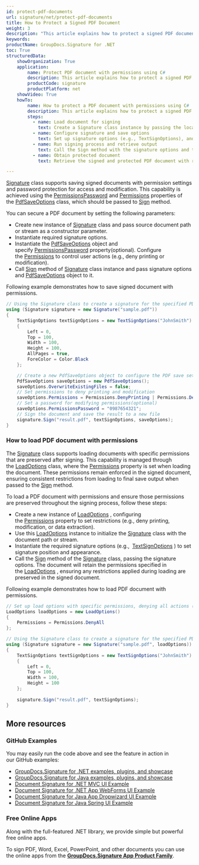 ```yaml
---
id: protect-pdf-documents
url: signature/net/protect-pdf-documents
title: How to Protect a Signed PDF Document
weight: 3
description: "This article explains how to protect a signed PDF document."
keywords: 
productName: GroupDocs.Signature for .NET
toc: True
structuredData:
    showOrganization: True
    application:    
        name: Protect PDF document with permissions using C#    
        description: This article explains how to protect a signed PDF document using C# language and GroupDocs.Signature for .NET APIs
        productCode: signature
        productPlatform: net 
    showVideo: True
    howTo:
        name: How to protect a PDF document with permissions using C#
        description: This article explains how to protect a signed PDF document with specific permissions in C#.
        steps:
          - name: Load document for signing
            text: Create a Signature class instance by passing the local file path or stream as a constructor parameter.
          - name: Configure signature and save options
            text: Set up signature options (e.g., TextSignOptions), and instantiate the PdfSaveOptions class. Set the Permissions property to restrict user actions (such as denying printing or modification) and optionally set PermissionsPassword for securing these permissions.
          - name: Run signing process and retrieve output
            text: Call the Sign method with the signature options and the PdfSaveOptions instance to generate a protected signed PDF document.
          - name: Obtain protected document
            text: Retrieve the signed and protected PDF document with restricted permissions and access settings.

---
```

[Signature](https://reference.groupdocs.com/signature/net/groupdocs.signature/signature) class supports saving signed documents with permission settings and password protection for access and modification. This capability is achieved using the [PermissionsPassword](https://reference.groupdocs.com/signature/net/groupdocs.signature.options/pdfsaveoptions/permissionspassword/) and [Permissions](https://reference.groupdocs.com/signature/net/groupdocs.signature.options/pdfsaveoptions/permissions/) properties of the [PdfSaveOptions](https://reference.groupdocs.com/signature/net/groupdocs.signature.options/pdfsaveoptions/) class, which should be passed to [Sign](https://reference.groupdocs.com/signature/net/groupdocs.signature/signature/sign/) method.

You can secure a PDF document by setting the following parameters:
* Create new instance of [Signature](https://reference.groupdocs.com/signature/net/groupdocs.signature/signature) class and pass source document path or stream as a constructor parameter.
* Instantiate required signature options.
* Instantiate the [PdfSaveOptions](https://reference.groupdocs.com/signature/net/groupdocs.signature.options/pdfsaveoptions) object and specify [PermissionsPassword](https://reference.groupdocs.com/signature/net/groupdocs.signature.options/pdfsaveoptions/permissionspassword) property(optional). Configure the [Permissions](https://reference.groupdocs.com/signature/net/groupdocs.signature.options/pdfsaveoptions/permissions/property) to control user actions (e.g., deny printing or modification).  
* Call [Sign](https://reference.groupdocs.com/signature/net/groupdocs.signature/signature/sign/) method of [Signature](https://reference.groupdocs.com/signature/net/groupdocs.signature/signature) class instance and pass signature options and [PdfSaveOptions](https://reference.groupdocs.com/signature/net/groupdocs.signature.options/pdfsaveoptions) object to it.

Following example demonstrates how to save signed document with permissions.

```csharp
// Using the Signature class to create a signature for the specified PDF document
using (Signature signature = new Signature("sample.pdf"))
{
    TextSignOptions textSignOptions = new TextSignOptions("JohnSmith")
    {
        Left = 0,
        Top = 100,
        Width = 100,
        Height = 100,
        AllPages = true,
        ForeColor = Color.Black
    };

    // Create a new PdfSaveOptions object to configure the PDF save settings
    PdfSaveOptions saveOptions = new PdfSaveOptions();
    saveOptions.OverwriteExistingFiles = false;
    // Set permissions to deny printing and modification
    saveOptions.Permissions = Permissions.DenyPrinting | Permissions.DenyModification;
    // Set a password for modifying permissions(optional)
    saveOptions.PermissionsPassword = "0987654321";
    // Sign the document and save the result to a new file
    signature.Sign("result.pdf", textSignOptions, saveOptions);
}
```

### How to load PDF document with permissions

The [Signature](https://reference.groupdocs.com/signature/net/groupdocs.signature/signature) class supports loading documents with specific permissions that are preserved after signing. This capability is managed through the [LoadOptions](https://reference.groupdocs.com/signature/net/groupdocs.signature.options/loadoptions/) class, where the [Permissions](https://reference.groupdocs.com/signature/net/groupdocs.signature.options/loadoptions/permissions/) property is set when loading the document. These permissions remain enforced in the signed document, ensuring consistent restrictions from loading to final save output when passed to the [Sign](https://reference.groupdocs.com/signature/net/groupdocs.signature/signature/sign/) method.

To load a PDF document with permissions and ensure those permissions are preserved throughout the signing process, follow these steps:
* Create a new instance of [LoadOptions](https://reference.groupdocs.com/signature/net/groupdocs.signature.options/loadoptions/) , configuring the [Permissions](https://reference.groupdocs.com/signature/net/groupdocs.signature.options/pdfsaveoptions/permissions/) property to set restrictions (e.g., deny printing, modification, or data extraction).
* Use this [LoadOptions](https://reference.groupdocs.com/signature/net/groupdocs.signature.options/loadoptions/) instance to initialize the [Signature](https://reference.groupdocs.com/signature/net/groupdocs.signature/signature) class with the document path or stream.
* Instantiate the required signature options (e.g.,  [TextSignOptions](https://reference.groupdocs.com/signature/net/groupdocs.signature.options/textsignoptions/) ) to set signature position and appearance.
* Call the [Sign](https://reference.groupdocs.com/signature/net/groupdocs.signature/signature/sign/) method of the [Signature](https://reference.groupdocs.com/signature/net/groupdocs.signature/signature) class, passing the signature options. The document will retain the permissions specified in the [LoadOptions](https://reference.groupdocs.com/signature/net/groupdocs.signature.options/loadoptions/) , ensuring any restrictions applied during loading are preserved in the signed document.

Following example demonstrates how to load PDF document with permissions. 

```csharp
// Set up load options with specific permissions, denying all actions (printing, modification, extraction)
LoadOptions loadOptions = new LoadOptions()
{
    Permissions = Permissions.DenyAll
};

// Using the Signature class to create a signature for the specified PDF document
using (Signature signature = new Signature("sample.pdf", loadOptions))
{
    TextSignOptions textSignOptions = new TextSignOptions("JohnSmith")
    {
        Left = 0,
        Top = 100,
        Width = 100,
        Height = 100
    };
    
    signature.Sign("result.pdf", textSignOptions);
}
```

## More resources

### GitHub Examples

You may easily run the code above and see the feature in action in our GitHub examples:

* [GroupDocs.Signature for .NET examples, plugins, and showcase](https://github.com/groupdocs-signature/GroupDocs.Signature-for-.NET)
* [GroupDocs.Signature for Java examples, plugins, and showcase](https://github.com/groupdocs-signature/GroupDocs.Signature-for-Java)
* [Document Signature for .NET MVC UI Example](https://github.com/groupdocs-signature/GroupDocs.Signature-for-.NET-MVC)
* [Document Signature for .NET App WebForms UI Example](https://github.com/groupdocs-signature/GroupDocs.Signature-for-.NET-WebForms)
* [Document Signature for Java App Dropwizard UI Example](https://github.com/groupdocs-signature/GroupDocs.Signature-for-Java-Dropwizard)
* [Document Signature for Java Spring UI Example](https://github.com/groupdocs-signature/GroupDocs.Signature-for-Java-Spring)

### Free Online Apps

Along with the full-featured .NET library, we provide simple but powerful free online apps.

To sign PDF, Word, Excel, PowerPoint, and other documents you can use the online apps from the **[GroupDocs.Signature App Product Family](https://products.groupdocs.app/signature/family)**.

